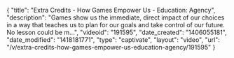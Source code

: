 {
    "title": "Extra Credits - How Games Empower Us - Education: Agency",
    "description": "Games show us the immediate, direct impact of our choices in a way that teaches us to plan for our goals and take control of our future. No lesson could be m...",
    "videoid": "191595",
    "date_created": "1406055181",
    "date_modified": "1418181771",
    "type": "captivate",
    "layout": "video",
    "url": "\/v\/extra-credits-how-games-empower-us-education-agency\/191595"
}